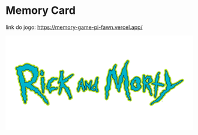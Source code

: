 <h1>Memory Card</h1> 

link do jogo: https://memory-game-pi-fawn.vercel.app/

<img src="images/logo.png" alt="Image" height="250" width="500">




